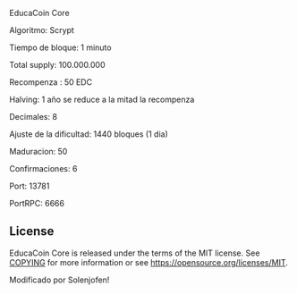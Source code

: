 EducaCoin Core

Algoritmo: Scrypt

Tiempo de bloque: 1 minuto

Total supply: 100.000.000

Recompenza : 50 EDC

Halving: 1 año se reduce a la mitad la recompenza

Decimales: 8

Ajuste de la dificultad: 1440 bloques (1 dia)

Maduracion: 50

Confirmaciones: 6

Port: 13781

PortRPC: 6666

License
-------

EducaCoin Core is released under the terms of the MIT license. See [COPYING](COPYING) for more
information or see https://opensource.org/licenses/MIT.

Modificado por Solenjofen!
